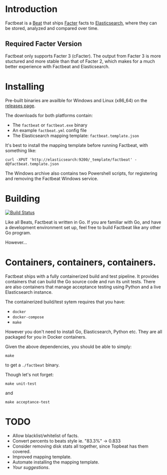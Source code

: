 Introduction
============
Factbeat is a [Beat](https://www.elastic.co/products/beats) that ships
[Facter](https://puppetlabs.com/facter) facts to
[Elasticsearch](https://www.elastic.co/products/elasticsearch), where
they can be stored, analyzed and compared over time.

Required Facter Version
-----------------------
Factbeat only supports Facter 3 (cFacter). The output from Facter 3 is
more stuctured and more stable than that of Facter 2, which makes for
a much better experience with Factbeat and Elasticsearch.

Installing
===========
Pre-built binaries are availble for Windows and Linux (x86_64) on the
[releases page](https://github.com/jarpy/factbeat/releases).

The downloads for both platforms contain:
* The `factbeat` or `factbeat.exe` binary
* An example `factbeat.yml` config file
* The Elasticsearch mapping template: `factbeat.template.json`

It's best to install the mapping template before running Factbeat,
with something like:
```
curl -XPUT 'http://elasticsearch:9200/_template/factbeat' -d@factbeat.template.json
```

The Windows archive also contains two Powershell scripts, for
registering and removing the Factbeat Windows service.

Building
========
[![Build Status](https://travis-ci.org/jarpy/factbeat.svg?branch=master)](https://travis-ci.org/jarpy/factbeat)

Like all Beats, Factbeat is written in Go. If you are familiar with
Go, and have a development environment set up, feel free to build
Factbeat like any other Go program.

However...

Containers, containers, containers.
==================================
Factbeat ships with a fully containerized build and test pipeline. It
provides containers that can build the Go source code and run
its unit tests. There are also containers that manage acceptance
testing using Python and a live Elasticsearch instance.

The containerized build/test sytem requires that you have:
* `docker`
* `docker-compose`
* `make`

However you don't need to install Go, Elasticsearch, Python etc. They
are all packaged for you in Docker containers.

Given the above dependencies, you should be able to simply:
```
make
```
to get a `./factbeat` binary.

Though let's not forget:
```
make unit-test
```
and
```
make acceptance-test
```

TODO
====
* Allow blacklist/whitelist of facts.
* Convert percents to beats style ie. "83.3%" -> 0.833
* Consider removing disk stats all together, since Topbeat has them
  covered.
* Improved mapping template.
* Automate installing the mapping template.
* _Your suggestions_.

